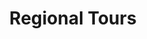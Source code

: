 ---
title: Regional Tours
images: [/assets/images/amon_main_crop.jpg]
description: Amon is a resourceful tour guide intimately familiar with the cultural landscape of southern Africa, fluent in seven languages, and equipped with a 12-seat passenger van to carry you and your group across southern Africa.
---